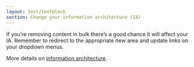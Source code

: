 ```yaml
---
layout: text/textblock
section: Change your information architecture (IA)
---
```

If you’re removing content in bulk there’s a good chance it will affect your IA. Remember to redirect to the appropriate new area and update links on your dropdown menus.

More details on [information architecture](/content-strategy/information-architecture/).   

